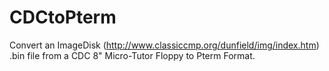 # CDCtoPterm
Convert an ImageDisk (http://www.classiccmp.org/dunfield/img/index.htm) .bin file from a CDC 8" Micro-Tutor Floppy to Pterm Format.
